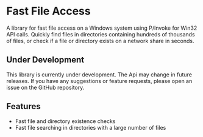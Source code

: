﻿# Fast File Access
A library for fast file access on a Windows system using P/Invoke for Win32 API calls. 
Quickly find files in directories containing hundreds of thousands of files, or check if a file or directory exists on a network share in seconds.

## Under Development
This library is currently under development. The Api may change in future releases.
If you have any suggestions or feature requests, please open an issue on the GitHub repository.

## Features
- Fast file and directory existence checks
- Fast file searching in directories with a large number of files
